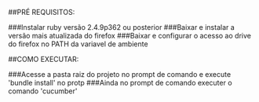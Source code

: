 ##PRÉ REQUISITOS:

###Instalar ruby versão 2.4.9p362 ou posterior
###Baixar e instalar a versão mais atualizada do firefox
###Baixar e configurar o acesso ao drive do firefox no PATH da variavel de ambiente 

##COMO EXECUTAR:

###Acesse a pasta raiz do projeto no prompt de comando e execute 'bundle install' no protp
###Ainda no prompt de comando executer o comando 'cucumber'

